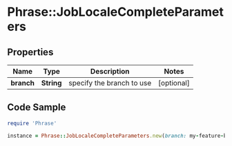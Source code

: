 # Phrase::JobLocaleCompleteParameters

## Properties

Name | Type | Description | Notes
------------ | ------------- | ------------- | -------------
**branch** | **String** | specify the branch to use | [optional] 

## Code Sample

```ruby
require 'Phrase'

instance = Phrase::JobLocaleCompleteParameters.new(branch: my-feature-branch)
```


